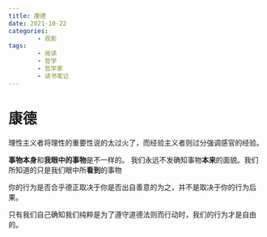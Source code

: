 ```yaml
---
title: 康德
date: 2021-10-22
categories:
        - 观影
tags:
        - 阅读
        - 哲学
        - 哲学家
        - 读书笔记
---
```


# 康德

理性主义者将理性的重要性说的太过火了，而经验主义者则过分强调感官的经验。

**事物本身**和**我眼中的事物**是不一样的。 我们永远不发确知事物**本来**的面貌。我们所知道的只是我们眼中所**看到**的事物

你的行为是否合乎德正取决于你是否出自善意的为之，并不是取决于你的行为后果。

只有我们自己确知我们纯粹是为了遵守道德法则而行动时，我们的行为才是自由的。
